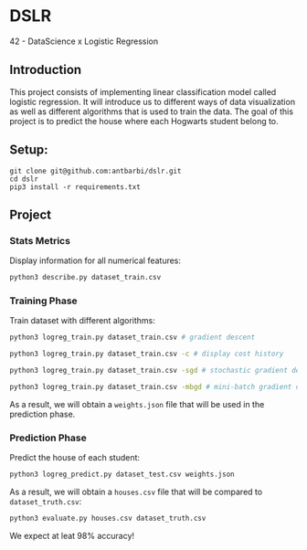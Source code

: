# DSLR

42 - DataScience x Logistic Regression

## Introduction
This project consists of implementing linear classification model called logistic regression. It will introduce us to different ways of data visualization as well as different algorithms that is used to train the data. The goal of this project is to predict the house where each Hogwarts student belong to.

## Setup:
```
git clone git@github.com:antbarbi/dslr.git
cd dslr
pip3 install -r requirements.txt
```

## Project

### Stats Metrics
Display information for all numerical features:
```bash
python3 describe.py dataset_train.csv
```

### Training Phase
Train dataset with different algorithms:
```bash
python3 logreg_train.py dataset_train.csv # gradient descent
```
```bash
python3 logreg_train.py dataset_train.csv -c # display cost history
```
```bash
python3 logreg_train.py dataset_train.csv -sgd # stochastic gradient descent
```
```bash
python3 logreg_train.py dataset_train.csv -mbgd # mini-batch gradient descent
```
As a result, we will obtain a `weights.json` file that will be used in the prediction phase.

### Prediction Phase
Predict the house of each student:
```bash
python3 logreg_predict.py dataset_test.csv weights.json
```

As a result, we will obtain a `houses.csv` file that will be compared to `dataset_truth.csv`:
```bash
python3 evaluate.py houses.csv dataset_truth.csv
```
We expect at leat 98% accuracy!